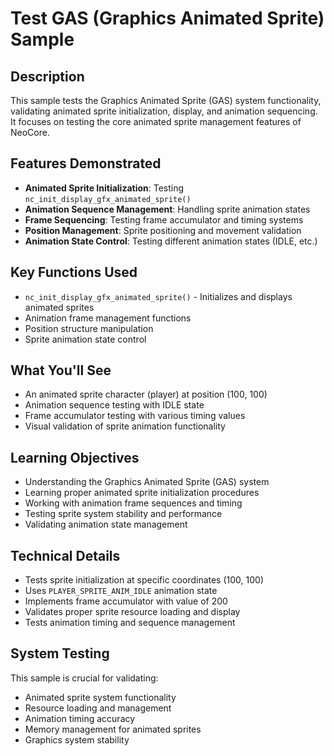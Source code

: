 # Test GAS (Graphics Animated Sprite) Sample

## Description

This sample tests the Graphics Animated Sprite (GAS) system functionality, validating animated sprite initialization, display, and animation sequencing. It focuses on testing the core animated sprite management features of NeoCore.

## Features Demonstrated

- **Animated Sprite Initialization**: Testing `nc_init_display_gfx_animated_sprite()`
- **Animation Sequence Management**: Handling sprite animation states
- **Frame Sequencing**: Testing frame accumulator and timing systems
- **Position Management**: Sprite positioning and movement validation
- **Animation State Control**: Testing different animation states (IDLE, etc.)

## Key Functions Used

- `nc_init_display_gfx_animated_sprite()` - Initializes and displays animated sprites
- Animation frame management functions
- Position structure manipulation
- Sprite animation state control

## What You'll See

- An animated sprite character (player) at position (100, 100)
- Animation sequence testing with IDLE state
- Frame accumulator testing with various timing values
- Visual validation of sprite animation functionality

## Learning Objectives

- Understanding the Graphics Animated Sprite (GAS) system
- Learning proper animated sprite initialization procedures
- Working with animation frame sequences and timing
- Testing sprite system stability and performance
- Validating animation state management

## Technical Details

- Tests sprite initialization at specific coordinates (100, 100)
- Uses `PLAYER_SPRITE_ANIM_IDLE` animation state
- Implements frame accumulator with value of 200
- Validates proper sprite resource loading and display
- Tests animation timing and sequence management

## System Testing

This sample is crucial for validating:
- Animated sprite system functionality
- Resource loading and management
- Animation timing accuracy
- Memory management for animated sprites
- Graphics system stability
